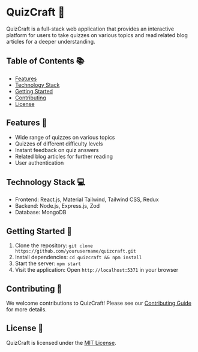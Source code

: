 # QuizCraft 🚀

QuizCraft is a full-stack web application that provides an interactive platform for users to take quizzes on various topics and read related blog articles for a deeper understanding. 

## Table of Contents 📚

- [Features](#features)
- [Technology Stack](#technology-stack)
- [Getting Started](#getting-started)
- [Contributing](#contributing)
- [License](#license)

## Features 🎯

- Wide range of quizzes on various topics
- Quizzes of different difficulty levels
- Instant feedback on quiz answers
- Related blog articles for further reading
- User authentication

## Technology Stack 💻

- Frontend: React.js, Material Tailwind, Tailwind CSS, Redux
- Backend: Node.js, Express.js, Zod
- Database: MongoDB

## Getting Started 🚀

<!-- Replace # with the actual commands -->
1. Clone the repository: `git clone https://github.com/yourusername/quizcraft.git`
2. Install dependencies: `cd quizcraft && npm install`
3. Start the server: `npm start`
4. Visit the application: Open `http://localhost:5371` in your browser

## Contributing 🤝

We welcome contributions to QuizCraft! Please see our [Contributing Guide](#) for more details.

## License 📄

QuizCraft is licensed under the [MIT License](#). <!-- Replace # with the link to your license -->
